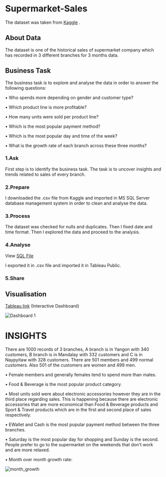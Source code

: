 # Supermarket-Sales

The dataset was taken from <a href="https://www.kaggle.com/datasets/aungpyaeap/supermarket-sales">Kaggle</a> .

<h2>About Data</h2>

The dataset is one of the historical sales of supermarket company which has recorded in 3 different branches for 3 months data. 

<h2>Business Task</h2>

The business task is to explore and analyse the data in order to answer the following questions:

<p>• Who spends more depending on gender and customer type? </p>
<p>• Which product line is more profitable? </p>
<p>• How many units were sold per product line? </p>
<p>• Which is the most popular payment method? </p>
<p>• Which is the most popular day and time of the week? </p>
<p>• What is the growth rate of each branch across these three months? </p>

<h3>1.Ask</h3>

First step is to identify the business task.  The task is to uncover insights and trends related to sales of every branch.


<h3>2.Prepare</h3>

I downloaded the .csv file from Kaggle and imported in MS SQL Server database management system in order to clean and analyse the data.

<h3>3.Process</h3>

The dataset was checked for nulls and duplicates. Then I fixed date and time format. Then I explored the data and proceed to the analysis.

<h3>4.Analyse</h3>

View <a href="https://github.com/Dimitra-Nikoloutsou/Supermarket-Sales/blob/main/SQL">SQL File</a>

I exported it in .csv file and imported it in Tableau Public.

<h3>5.Share</h3>
<h2>Visualisation</h2>

<a href="https://public.tableau.com/app/profile/dimitra.nikoloutsou/viz/supermarketsales_16690347034990/Dashboard1">Tableau link</a> (Interactive Dashboard)

![Dashboard 1](https://user-images.githubusercontent.com/114480002/205246685-b870b04b-cab2-4f50-bb7a-d42e1702ba49.png)

<h1> INSIGHTS </h1>

There are 1000 records of 3 branches, A branch is in Yangon with 340 customers, B branch is in Mandalay with 332 customers and C is in Naypyitaw with 328 customers.
There are 501 members and 499 normal customers. Also 501 of the customers are women and 499 men.

<p>• Female members and generally females tend to spend more than males.</p>
<p>• Food & Beverage is the most popular product category. </p>
<p>• Most units sold were about electronic accessories however they are in the third place regarding sales. This is happening because there are electronic accessories that are more economical than Food & Beverage products and Sport & Travel products which are in the first and second place of sales respectively. </p>
<p>• EWallet and Cash is the most popular payment method between the three branches. </p>
<p>• Saturday is the most popular day for shopping and Sunday is the second. People prefer to go to the supermarket on the weekends that don't work and are more relaxed. </p>
<p>• Month over month growth rate: </p>

![month_growth](https://user-images.githubusercontent.com/114480002/203508357-26ad2d18-289f-4a5c-9e96-7f6a58a5d664.jpg)




